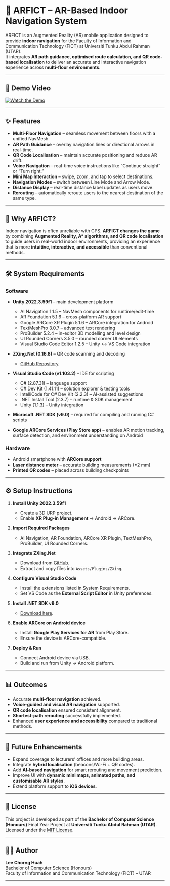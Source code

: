 # 📱 ARFICT – AR-Based Indoor Navigation System

ARFICT is an Augmented Reality (AR) mobile application designed to provide **indoor navigation** for the Faculty of Information and Communication Technology (FICT) at Universiti Tunku Abdul Rahman (UTAR).  
It integrates **AR path guidance, optimised route calculation, and QR code-based localisation** to deliver an accurate and interactive navigation experience across **multi-floor environments**.

---

## 🎥 Demo Video
[![Watch the Demo](https://img.youtube.com/vi/tXxOqVkhKLk/0.jpg)](https://www.youtube.com/watch?v=tXxOqVkhKLk)

---

## ✨ Features
- **Multi-Floor Navigation** – seamless movement between floors with a unified NavMesh.  
- **AR Path Guidance** – overlay navigation lines or directional arrows in real-time.  
- **QR Code Localisation** – maintain accurate positioning and reduce AR drift.  
- **Voice Navigation** – real-time voice instructions like “Continue straight” or “Turn right.”  
- **Mini Map Interaction** – swipe, zoom, and tap to select destinations.  
- **Navigation Modes** – switch between Line Mode and Arrow Mode.  
- **Distance Display** – real-time distance label updates as users move.  
- **Rerouting** – automatically reroute users to the nearest destination of the same type.  

---

## 🎯 Why ARFICT?
Indoor navigation is often unreliable with GPS. **ARFICT changes the game** by combining **Augmented Reality, A\* algorithms, and QR code localisation** to guide users in real-world indoor environments, providing an experience that is more **intuitive, interactive, and accessible** than conventional methods.

---

## 🛠️ System Requirements

### **Software**
- **Unity 2022.3.59f1** – main development platform  
  - AI Navigation 1.1.5 – NavMesh components for runtime/edit-time  
  - AR Foundation 5.1.6 – cross-platform AR support  
  - Google ARCore XR Plugin 5.1.6 – ARCore integration for Android  
  - TextMeshPro 3.0.7 – advanced text rendering  
  - ProBuilder 5.2.4 – in-editor 3D modelling and level design  
  - UI Rounded Corners 3.5.0 – rounded corner UI elements  
  - Visual Studio Code Editor 1.2.5 – Unity <-> VS Code integration  

- **ZXing.Net (0.16.8)** – QR code scanning and decoding  
  - [GitHub Repository](https://github.com/micjahn/ZXing.Net)  

- **Visual Studio Code (v1.103.2)** – IDE for scripting  
  - C# (2.87.31) – language support  
  - C# Dev Kit (1.41.11) – solution explorer & testing tools  
  - IntelliCode for C# Dev Kit (2.2.3) – AI-assisted suggestions  
  - .NET Install Tool (2.3.7) – runtime & SDK management  
  - Unity (1.1.3) – Unity integration  

- **Microsoft .NET SDK (v9.0)** – required for compiling and running C# scripts  

- **Google ARCore Services (Play Store app)** – enables AR motion tracking, surface detection, and environment understanding on Android  

### **Hardware**
- Android smartphone with **ARCore support**  
- **Laser distance meter** – accurate building measurements (±2 mm)  
- **Printed QR codes** – placed across building checkpoints  

---

## ⚙️ Setup Instructions

1. **Install Unity 2022.3.59f1**  
   - Create a 3D URP project.  
   - Enable **XR Plug-in Management** → Android → ARCore.  

2. **Import Required Packages**  
   - AI Navigation, AR Foundation, ARCore XR Plugin, TextMeshPro, ProBuilder, UI Rounded Corners.  

3. **Integrate ZXing.Net**  
   - Download from [GitHub](https://github.com/micjahn/ZXing.Net).  
   - Extract and copy files into `Assets/Plugins/ZXing`.  

4. **Configure Visual Studio Code**  
   - Install the extensions listed in System Requirements.  
   - Set VS Code as the **External Script Editor** in Unity preferences.  

5. **Install .NET SDK v9.0**  
   - [Download here](https://dotnet.microsoft.com/en-us/download).  

6. **Enable ARCore on Android device**  
   - Install **Google Play Services for AR** from Play Store.  
   - Ensure the device is ARCore-compatible.  

7. **Deploy & Run**  
   - Connect Android device via USB.  
   - Build and run from Unity → Android platform.  

---

## 📊 Outcomes
- Accurate **multi-floor navigation** achieved.  
- **Voice-guided and visual AR navigation** supported.  
- **QR code localisation** ensured consistent alignment.  
- **Shortest-path rerouting** successfully implemented.  
- Enhanced **user experience and accessibility** compared to traditional methods.  

---

## 🚀 Future Enhancements
- Expand coverage to lecturers’ offices and more building areas.  
- Integrate **hybrid localisation** (beacons/Wi-Fi + QR codes).  
- Add **AI-based navigation** for smart rerouting and movement prediction.  
- Improve UI with **dynamic mini maps, animated paths, and customisable AR styles**.  
- Extend platform support to **iOS devices**.  

---

## 📌 License
This project is developed as part of the **Bachelor of Computer Science (Honours)** Final Year Project at **Universiti Tunku Abdul Rahman (UTAR)**.  
Licensed under the [MIT License](LICENSE).  

---

## 👨‍💻 Author
**Lee Chorng Huah**  
Bachelor of Computer Science (Honours)  
Faculty of Information and Communication Technology (FICT) – UTAR  

---
